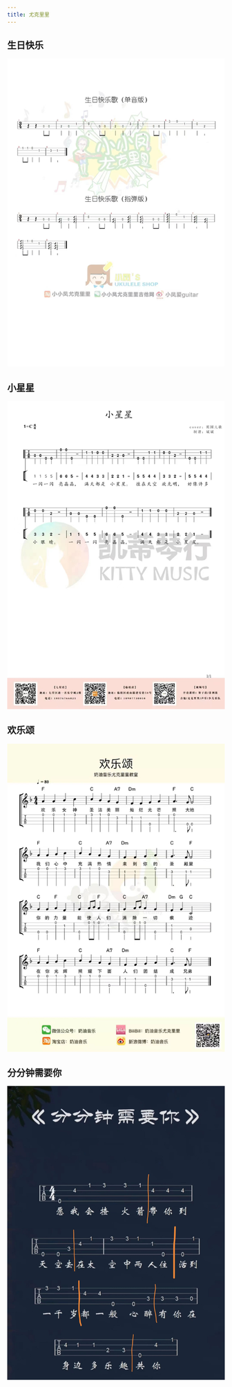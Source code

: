 ```yaml
---
title: 尤克里里
---
```


## 生日快乐

![生日快乐](./ukulele/happybirthday.jpg)

## 小星星

![小星星](./ukulele/littlestar.jpg)

## 欢乐颂

![欢乐颂](./ukulele/欢乐颂.jpg)

## 分分钟需要你

![分分钟需要你](./ukulele/分分钟需要你.jpg)
